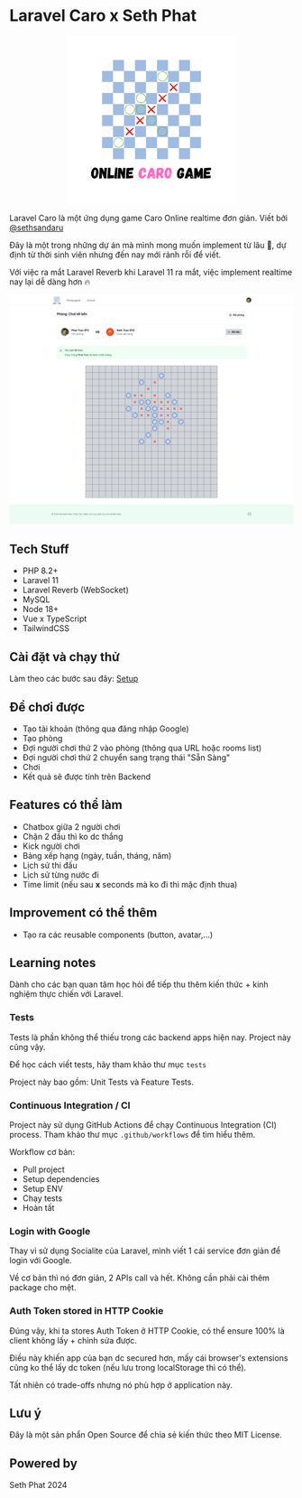 # Laravel Caro x Seth Phat

<p align="center" width="100%">
    <img src="./resources/web-app/assets/logo.png" align="center" width="300">
</p>

Laravel Caro là một ứng dụng game Caro Online realtime đơn giản. Viết bởi [@sethsandaru](https://github.com/sethsandaru)

Đây là một trong những dự án mà mình mong muốn implement từ lâu 🥰, dự định từ thời sinh viên nhưng đến nay mới 
rảnh rỗi để viết.

Với việc ra mắt Laravel Reverb khi Laravel 11 ra mắt, việc implement realtime nay lại dễ dàng hơn 🔥

![chơi game caro được code trên Laravel bởi sethsandaru](./public/screenshots/game.png)

## Tech Stuff

- PHP 8.2+
- Laravel 11
- Laravel Reverb (WebSocket)
- MySQL
- Node 18+
- Vue x TypeScript
- TailwindCSS

## Cài đặt và chạy thử

Làm theo các bước sau đây: [Setup](./SETUP.md)

## Để chơi được

- Tạo tài khoản (thông qua đăng nhập Google)
- Tạo phòng
- Đợi người chơi thứ 2 vào phòng (thông qua URL hoặc rooms list)
- Đợi người chơi thứ 2 chuyển sang trạng thái "Sẵn Sàng"
- Chơi
- Kết quả sẽ được tính trên Backend

## Features có thể làm

- Chatbox giữa 2 người chơi
- Chặn 2 đầu thì ko dc thắng
- Kick người chơi
- Bảng xếp hạng (ngày, tuần, tháng, năm)
- Lịch sử thi đấu
- Lịch sử từng nước đi
- Time limit (nếu sau **x** seconds mà ko đi thì mặc định thua)

## Improvement có thể thêm
- Tạo ra các reusable components (button, avatar,...)

## Learning notes

Dành cho các bạn quan tâm học hỏi để tiếp thu thêm kiến thức + kinh nghiệm thực chiến với Laravel.

### Tests

Tests là phần không thể thiếu trong các backend apps hiện nay. Project này cũng vậy.

Để học cách viết tests, hãy tham khảo thư mục `tests`

Project này bao gồm: Unit Tests và Feature Tests.

### Continuous Integration / CI

Project này sử dụng GitHub Actions để chạy Continuous Integration (CI) process. Tham khảo thư mục `.github/workflows` để tìm hiểu thêm.

Workflow cơ bản:

- Pull project
- Setup dependencies
- Setup ENV
- Chạy tests
- Hoàn tất

### Login with Google

Thay vì sử dụng Socialite của Laravel, mình viết 1 cái service đơn giản để login với Google.

Về cơ bản thì nó đơn giản, 2 APIs call và hết. Không cần phải cài thêm package cho mệt.

### Auth Token stored in HTTP Cookie

Đúng vậy, khi ta stores Auth Token ở HTTP Cookie, có thể ensure 100% là client không lấy + chỉnh sửa được.

Điều này khiến app của bạn dc secured hơn, mấy cái browser's extensions cũng ko thể lấy dc token (nếu lưu trong localStorage thì có thể).

Tất nhiên có trade-offs nhưng nó phù hợp ở application này.

## Lưu ý

Đây là một sản phẩn Open Source để chia sẻ kiến thức theo MIT License.

## Powered by

Seth Phat 2024
